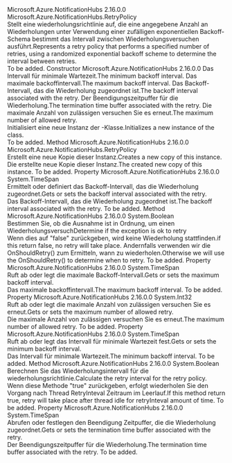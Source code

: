 <Type Name="RetryExponential" FullName="Microsoft.Azure.NotificationHubs.RetryExponential">
  <TypeSignature Language="C#" Value="public sealed class RetryExponential : Microsoft.Azure.NotificationHubs.RetryPolicy" />
  <TypeSignature Language="ILAsm" Value=".class public auto ansi sealed beforefieldinit RetryExponential extends Microsoft.Azure.NotificationHubs.RetryPolicy" />
  <TypeSignature Language="DocId" Value="T:Microsoft.Azure.NotificationHubs.RetryExponential" />
  <TypeSignature Language="VB.NET" Value="Public NotInheritable Class RetryExponential&#xA;Inherits RetryPolicy" />
  <TypeSignature Language="F#" Value="type RetryExponential = class&#xA;    inherit RetryPolicy" />
  <AssemblyInfo>
    <AssemblyName>Microsoft.Azure.NotificationHubs</AssemblyName>
    <AssemblyVersion>2.16.0.0</AssemblyVersion>
  </AssemblyInfo>
  <Base>
    <BaseTypeName>Microsoft.Azure.NotificationHubs.RetryPolicy</BaseTypeName>
  </Base>
  <Interfaces />
  <Docs>
    <summary><span data-ttu-id="1b2f2-101">Stellt eine wiederholungsrichtlinie auf, die eine angegebene Anzahl an Wiederholungen unter Verwendung einer zufälligen exponentiellen Backoff-Schema bestimmt das Intervall zwischen Wiederholungsversuchen ausführt.</span><span class="sxs-lookup"><span data-stu-id="1b2f2-101">Represents a retry policy that performs a specified number of retries, using a randomized exponential backoff scheme to determine the interval between retries.</span></span></summary>
    <remarks>To be added.</remarks>
  </Docs>
  <Members>
    <Member MemberName=".ctor">
      <MemberSignature Language="C#" Value="public RetryExponential (TimeSpan minBackoff, TimeSpan maxBackoff, TimeSpan deltaBackoff, TimeSpan terminationTimeBuffer, int maxRetryCount);" />
      <MemberSignature Language="ILAsm" Value=".method public hidebysig specialname rtspecialname instance void .ctor(valuetype System.TimeSpan minBackoff, valuetype System.TimeSpan maxBackoff, valuetype System.TimeSpan deltaBackoff, valuetype System.TimeSpan terminationTimeBuffer, int32 maxRetryCount) cil managed" />
      <MemberSignature Language="DocId" Value="M:Microsoft.Azure.NotificationHubs.RetryExponential.#ctor(System.TimeSpan,System.TimeSpan,System.TimeSpan,System.TimeSpan,System.Int32)" />
      <MemberSignature Language="VB.NET" Value="Public Sub New (minBackoff As TimeSpan, maxBackoff As TimeSpan, deltaBackoff As TimeSpan, terminationTimeBuffer As TimeSpan, maxRetryCount As Integer)" />
      <MemberSignature Language="F#" Value="new Microsoft.Azure.NotificationHubs.RetryExponential : TimeSpan * TimeSpan * TimeSpan * TimeSpan * int -&gt; Microsoft.Azure.NotificationHubs.RetryExponential" Usage="new Microsoft.Azure.NotificationHubs.RetryExponential (minBackoff, maxBackoff, deltaBackoff, terminationTimeBuffer, maxRetryCount)" />
      <MemberType>Constructor</MemberType>
      <AssemblyInfo>
        <AssemblyName>Microsoft.Azure.NotificationHubs</AssemblyName>
        <AssemblyVersion>2.16.0.0</AssemblyVersion>
      </AssemblyInfo>
      <Parameters>
        <Parameter Name="minBackoff" Type="System.TimeSpan" />
        <Parameter Name="maxBackoff" Type="System.TimeSpan" />
        <Parameter Name="deltaBackoff" Type="System.TimeSpan" />
        <Parameter Name="terminationTimeBuffer" Type="System.TimeSpan" />
        <Parameter Name="maxRetryCount" Type="System.Int32" />
      </Parameters>
      <Docs>
        <param name="minBackoff"><span data-ttu-id="1b2f2-102">Das Intervall für minimale Wartezeit.</span><span class="sxs-lookup"><span data-stu-id="1b2f2-102">The minimum backoff interval.</span></span></param>
        <param name="maxBackoff"><span data-ttu-id="1b2f2-103">Das maximale backoffintervall.</span><span class="sxs-lookup"><span data-stu-id="1b2f2-103">The maximum backoff interval.</span></span></param>
        <param name="deltaBackoff"><span data-ttu-id="1b2f2-104">Das Backoff-Intervall, das die Wiederholung zugeordnet ist.</span><span class="sxs-lookup"><span data-stu-id="1b2f2-104">The backoff interval associated with the retry.</span></span></param>
        <param name="terminationTimeBuffer"><span data-ttu-id="1b2f2-105">Der Beendigungszeitpuffer für die Wiederholung.</span><span class="sxs-lookup"><span data-stu-id="1b2f2-105">The termination time buffer associated with the retry.</span></span></param>
        <param name="maxRetryCount"><span data-ttu-id="1b2f2-106">Die maximale Anzahl von zulässigen versuchen Sie es erneut.</span><span class="sxs-lookup"><span data-stu-id="1b2f2-106">The maximum number of allowed retry.</span></span></param>
        <summary><span data-ttu-id="1b2f2-107">Initialisiert eine neue Instanz der <see cref="T:Microsoft.Azure.NotificationHubs.RetryExponential" />-Klasse.</span><span class="sxs-lookup"><span data-stu-id="1b2f2-107">Initializes a new instance of the <see cref="T:Microsoft.Azure.NotificationHubs.RetryExponential" /> class.</span></span></summary>
        <remarks>To be added.</remarks>
      </Docs>
    </Member>
    <Member MemberName="Clone">
      <MemberSignature Language="C#" Value="public override Microsoft.Azure.NotificationHubs.RetryPolicy Clone ();" />
      <MemberSignature Language="ILAsm" Value=".method public hidebysig virtual instance class Microsoft.Azure.NotificationHubs.RetryPolicy Clone() cil managed" />
      <MemberSignature Language="DocId" Value="M:Microsoft.Azure.NotificationHubs.RetryExponential.Clone" />
      <MemberSignature Language="VB.NET" Value="Public Overrides Function Clone () As RetryPolicy" />
      <MemberSignature Language="F#" Value="override this.Clone : unit -&gt; Microsoft.Azure.NotificationHubs.RetryPolicy" Usage="retryExponential.Clone " />
      <MemberType>Method</MemberType>
      <AssemblyInfo>
        <AssemblyName>Microsoft.Azure.NotificationHubs</AssemblyName>
        <AssemblyVersion>2.16.0.0</AssemblyVersion>
      </AssemblyInfo>
      <ReturnValue>
        <ReturnType>Microsoft.Azure.NotificationHubs.RetryPolicy</ReturnType>
      </ReturnValue>
      <Parameters />
      <Docs>
        <summary><span data-ttu-id="1b2f2-108">Erstellt eine neue Kopie dieser Instanz.</span><span class="sxs-lookup"><span data-stu-id="1b2f2-108">Creates a new copy of this instance.</span></span></summary>
        <returns><span data-ttu-id="1b2f2-109">Die erstellte neue Kopie dieser Instanz.</span><span class="sxs-lookup"><span data-stu-id="1b2f2-109">The created new copy of this instance.</span></span></returns>
        <remarks>To be added.</remarks>
      </Docs>
    </Member>
    <Member MemberName="DeltaBackoff">
      <MemberSignature Language="C#" Value="public TimeSpan DeltaBackoff { get; }" />
      <MemberSignature Language="ILAsm" Value=".property instance valuetype System.TimeSpan DeltaBackoff" />
      <MemberSignature Language="DocId" Value="P:Microsoft.Azure.NotificationHubs.RetryExponential.DeltaBackoff" />
      <MemberSignature Language="VB.NET" Value="Public ReadOnly Property DeltaBackoff As TimeSpan" />
      <MemberSignature Language="F#" Value="member this.DeltaBackoff : TimeSpan" Usage="Microsoft.Azure.NotificationHubs.RetryExponential.DeltaBackoff" />
      <MemberType>Property</MemberType>
      <AssemblyInfo>
        <AssemblyName>Microsoft.Azure.NotificationHubs</AssemblyName>
        <AssemblyVersion>2.16.0.0</AssemblyVersion>
      </AssemblyInfo>
      <ReturnValue>
        <ReturnType>System.TimeSpan</ReturnType>
      </ReturnValue>
      <Docs>
        <summary><span data-ttu-id="1b2f2-110">Ermittelt oder definiert das Backoff-Intervall, das die Wiederholung zugeordnet.</span><span class="sxs-lookup"><span data-stu-id="1b2f2-110">Gets or sets the backoff interval associated with the retry.</span></span></summary>
        <value><span data-ttu-id="1b2f2-111">Das Backoff-Intervall, das die Wiederholung zugeordnet ist.</span><span class="sxs-lookup"><span data-stu-id="1b2f2-111">The backoff interval associated with the retry.</span></span></value>
        <remarks>To be added.</remarks>
      </Docs>
    </Member>
    <Member MemberName="IsRetryableException">
      <MemberSignature Language="C#" Value="protected override bool IsRetryableException (Exception lastException);" />
      <MemberSignature Language="ILAsm" Value=".method familyhidebysig virtual instance bool IsRetryableException(class System.Exception lastException) cil managed" />
      <MemberSignature Language="DocId" Value="M:Microsoft.Azure.NotificationHubs.RetryExponential.IsRetryableException(System.Exception)" />
      <MemberSignature Language="VB.NET" Value="Protected Overrides Function IsRetryableException (lastException As Exception) As Boolean" />
      <MemberSignature Language="F#" Value="override this.IsRetryableException : Exception -&gt; bool" Usage="retryExponential.IsRetryableException lastException" />
      <MemberType>Method</MemberType>
      <AssemblyInfo>
        <AssemblyName>Microsoft.Azure.NotificationHubs</AssemblyName>
        <AssemblyVersion>2.16.0.0</AssemblyVersion>
      </AssemblyInfo>
      <ReturnValue>
        <ReturnType>System.Boolean</ReturnType>
      </ReturnValue>
      <Parameters>
        <Parameter Name="lastException" Type="System.Exception" />
      </Parameters>
      <Docs>
        <param name="lastException"></param>
        <summary>
            <span data-ttu-id="1b2f2-112">Bestimmen Sie, ob die Ausnahme ist in Ordnung, um einen Wiederholungsversuch</span><span class="sxs-lookup"><span data-stu-id="1b2f2-112">Determine if the exception is ok to retry</span></span>
            </summary>
        <returns>
            <span data-ttu-id="1b2f2-113">Wenn dies auf "false" zurückgeben, wird keine Wiederholung stattfinden.</span><span class="sxs-lookup"><span data-stu-id="1b2f2-113">if this return false, no retry will take place.</span></span>
            <span data-ttu-id="1b2f2-114">Andernfalls verwenden wir die OnShouldRetry() zum Ermitteln, wann zu wiederholen.</span><span class="sxs-lookup"><span data-stu-id="1b2f2-114">Otherwise we will use the OnShouldRetry() to determine when to retry.</span></span>
            </returns>
        <remarks>To be added.</remarks>
      </Docs>
    </Member>
    <Member MemberName="MaximumBackoff">
      <MemberSignature Language="C#" Value="public TimeSpan MaximumBackoff { get; }" />
      <MemberSignature Language="ILAsm" Value=".property instance valuetype System.TimeSpan MaximumBackoff" />
      <MemberSignature Language="DocId" Value="P:Microsoft.Azure.NotificationHubs.RetryExponential.MaximumBackoff" />
      <MemberSignature Language="VB.NET" Value="Public ReadOnly Property MaximumBackoff As TimeSpan" />
      <MemberSignature Language="F#" Value="member this.MaximumBackoff : TimeSpan" Usage="Microsoft.Azure.NotificationHubs.RetryExponential.MaximumBackoff" />
      <MemberType>Property</MemberType>
      <AssemblyInfo>
        <AssemblyName>Microsoft.Azure.NotificationHubs</AssemblyName>
        <AssemblyVersion>2.16.0.0</AssemblyVersion>
      </AssemblyInfo>
      <ReturnValue>
        <ReturnType>System.TimeSpan</ReturnType>
      </ReturnValue>
      <Docs>
        <summary><span data-ttu-id="1b2f2-115">Ruft ab oder legt die maximale Backoff-Intervall.</span><span class="sxs-lookup"><span data-stu-id="1b2f2-115">Gets or sets the maximum backoff interval.</span></span></summary>
        <value><span data-ttu-id="1b2f2-116">Das maximale backoffintervall.</span><span class="sxs-lookup"><span data-stu-id="1b2f2-116">The maximum backoff interval.</span></span></value>
        <remarks>To be added.</remarks>
      </Docs>
    </Member>
    <Member MemberName="MaxRetryCount">
      <MemberSignature Language="C#" Value="public int MaxRetryCount { get; }" />
      <MemberSignature Language="ILAsm" Value=".property instance int32 MaxRetryCount" />
      <MemberSignature Language="DocId" Value="P:Microsoft.Azure.NotificationHubs.RetryExponential.MaxRetryCount" />
      <MemberSignature Language="VB.NET" Value="Public ReadOnly Property MaxRetryCount As Integer" />
      <MemberSignature Language="F#" Value="member this.MaxRetryCount : int" Usage="Microsoft.Azure.NotificationHubs.RetryExponential.MaxRetryCount" />
      <MemberType>Property</MemberType>
      <AssemblyInfo>
        <AssemblyName>Microsoft.Azure.NotificationHubs</AssemblyName>
        <AssemblyVersion>2.16.0.0</AssemblyVersion>
      </AssemblyInfo>
      <ReturnValue>
        <ReturnType>System.Int32</ReturnType>
      </ReturnValue>
      <Docs>
        <summary><span data-ttu-id="1b2f2-117">Ruft ab oder legt die maximale Anzahl von zulässigen versuchen Sie es erneut.</span><span class="sxs-lookup"><span data-stu-id="1b2f2-117">Gets or sets the maximum number of allowed retry.</span></span></summary>
        <value><span data-ttu-id="1b2f2-118">Die maximale Anzahl von zulässigen versuchen Sie es erneut.</span><span class="sxs-lookup"><span data-stu-id="1b2f2-118">The maximum number of allowed retry.</span></span></value>
        <remarks>To be added.</remarks>
      </Docs>
    </Member>
    <Member MemberName="MinimalBackoff">
      <MemberSignature Language="C#" Value="public TimeSpan MinimalBackoff { get; }" />
      <MemberSignature Language="ILAsm" Value=".property instance valuetype System.TimeSpan MinimalBackoff" />
      <MemberSignature Language="DocId" Value="P:Microsoft.Azure.NotificationHubs.RetryExponential.MinimalBackoff" />
      <MemberSignature Language="VB.NET" Value="Public ReadOnly Property MinimalBackoff As TimeSpan" />
      <MemberSignature Language="F#" Value="member this.MinimalBackoff : TimeSpan" Usage="Microsoft.Azure.NotificationHubs.RetryExponential.MinimalBackoff" />
      <MemberType>Property</MemberType>
      <AssemblyInfo>
        <AssemblyName>Microsoft.Azure.NotificationHubs</AssemblyName>
        <AssemblyVersion>2.16.0.0</AssemblyVersion>
      </AssemblyInfo>
      <ReturnValue>
        <ReturnType>System.TimeSpan</ReturnType>
      </ReturnValue>
      <Docs>
        <summary><span data-ttu-id="1b2f2-119">Ruft ab oder legt das Intervall für minimale Wartezeit fest.</span><span class="sxs-lookup"><span data-stu-id="1b2f2-119">Gets or sets the minimum backoff interval.</span></span></summary>
        <value><span data-ttu-id="1b2f2-120">Das Intervall für minimale Wartezeit.</span><span class="sxs-lookup"><span data-stu-id="1b2f2-120">The minimum backoff interval.</span></span></value>
        <remarks>To be added.</remarks>
      </Docs>
    </Member>
    <Member MemberName="OnShouldRetry">
      <MemberSignature Language="C#" Value="protected override bool OnShouldRetry (TimeSpan remainingTime, int currentRetryCount, out TimeSpan retryInterval);" />
      <MemberSignature Language="ILAsm" Value=".method familyhidebysig virtual instance bool OnShouldRetry(valuetype System.TimeSpan remainingTime, int32 currentRetryCount, [out] valuetype System.TimeSpan&amp; retryInterval) cil managed" />
      <MemberSignature Language="DocId" Value="M:Microsoft.Azure.NotificationHubs.RetryExponential.OnShouldRetry(System.TimeSpan,System.Int32,System.TimeSpan@)" />
      <MemberSignature Language="VB.NET" Value="Protected Overrides Function OnShouldRetry (remainingTime As TimeSpan, currentRetryCount As Integer, ByRef retryInterval As TimeSpan) As Boolean" />
      <MemberSignature Language="F#" Value="override this.OnShouldRetry : TimeSpan * int *  -&gt; bool" Usage="retryExponential.OnShouldRetry (remainingTime, currentRetryCount, retryInterval)" />
      <MemberType>Method</MemberType>
      <AssemblyInfo>
        <AssemblyName>Microsoft.Azure.NotificationHubs</AssemblyName>
        <AssemblyVersion>2.16.0.0</AssemblyVersion>
      </AssemblyInfo>
      <ReturnValue>
        <ReturnType>System.Boolean</ReturnType>
      </ReturnValue>
      <Parameters>
        <Parameter Name="remainingTime" Type="System.TimeSpan" />
        <Parameter Name="currentRetryCount" Type="System.Int32" />
        <Parameter Name="retryInterval" Type="System.TimeSpan&amp;" RefType="out" />
      </Parameters>
      <Docs>
        <param name="remainingTime"></param>
        <param name="currentRetryCount"></param>
        <param name="retryInterval"></param>
        <summary>
            <span data-ttu-id="1b2f2-121">Berechnen Sie das Wiederholungsintervall für die wiederholungsrichtlinie.</span><span class="sxs-lookup"><span data-stu-id="1b2f2-121">Calculate the retry interval for the retry policy.</span></span>
            </summary>
        <returns>
            <span data-ttu-id="1b2f2-122">Wenn diese Methode "true" zurückgeben, erfolgt wiederholen Sie den Vorgang nach Thread RetryInteval Zeitraum im Leerlauf.</span><span class="sxs-lookup"><span data-stu-id="1b2f2-122">If this method return true, retry will take place after thread idle for retryInteval amount of time.</span></span>
            </returns>
        <remarks>To be added.</remarks>
      </Docs>
    </Member>
    <Member MemberName="TerminationTimeBuffer">
      <MemberSignature Language="C#" Value="public TimeSpan TerminationTimeBuffer { get; }" />
      <MemberSignature Language="ILAsm" Value=".property instance valuetype System.TimeSpan TerminationTimeBuffer" />
      <MemberSignature Language="DocId" Value="P:Microsoft.Azure.NotificationHubs.RetryExponential.TerminationTimeBuffer" />
      <MemberSignature Language="VB.NET" Value="Public ReadOnly Property TerminationTimeBuffer As TimeSpan" />
      <MemberSignature Language="F#" Value="member this.TerminationTimeBuffer : TimeSpan" Usage="Microsoft.Azure.NotificationHubs.RetryExponential.TerminationTimeBuffer" />
      <MemberType>Property</MemberType>
      <AssemblyInfo>
        <AssemblyName>Microsoft.Azure.NotificationHubs</AssemblyName>
        <AssemblyVersion>2.16.0.0</AssemblyVersion>
      </AssemblyInfo>
      <ReturnValue>
        <ReturnType>System.TimeSpan</ReturnType>
      </ReturnValue>
      <Docs>
        <summary><span data-ttu-id="1b2f2-123">Abrufen oder festlegen den Beendigung Zeitpuffer, die die Wiederholung zugeordnet.</span><span class="sxs-lookup"><span data-stu-id="1b2f2-123">Gets or sets the termination time buffer associated with the retry.</span></span></summary>
        <value><span data-ttu-id="1b2f2-124">Der Beendigungszeitpuffer für die Wiederholung.</span><span class="sxs-lookup"><span data-stu-id="1b2f2-124">The termination time buffer associated with the retry.</span></span></value>
        <remarks>To be added.</remarks>
      </Docs>
    </Member>
  </Members>
</Type>